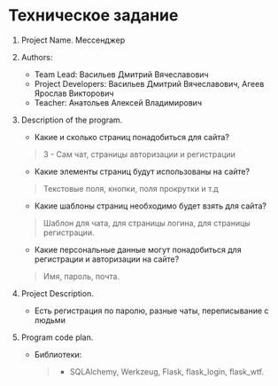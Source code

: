 # Техническое задание


1. Project Name. Мессенджер
2. Authors:
   - Team Lead: Васильев Дмитрий Вячеславович
   - Project Developers: Васильев Дмитрий Вячеславович, Агеев Ярослав Викторович
   - Teacher: Анатольев Алексей Владимирович
3. Description of the program.
   - Какие и сколько страниц понадобиться для сайта?
   > 3 - Сам чат, страницы авторизации и регистрации
   - Какие элементы страниц будут использованы на сайте?
    > Текстовые поля, кнопки, поля прокрутки и т.д
   - Какие шаблоны страниц необходимо будет взять для сайта?
    > Шаблон для чата, для страницы логина, для страницы регистрации.
   - Какие персональные данные могут понадобиться для регистрации и авторизации на сайте?
   > Имя, пароль, почта.

4. Project Description.
   - Есть регистрация по паролю, разные чаты, переписывание с людьми

5. Program code plan.
   - Библиотеки:
       > - SQLAlchemy,
            Werkzeug,
            Flask,
            flask_login,
            flask_wtf.